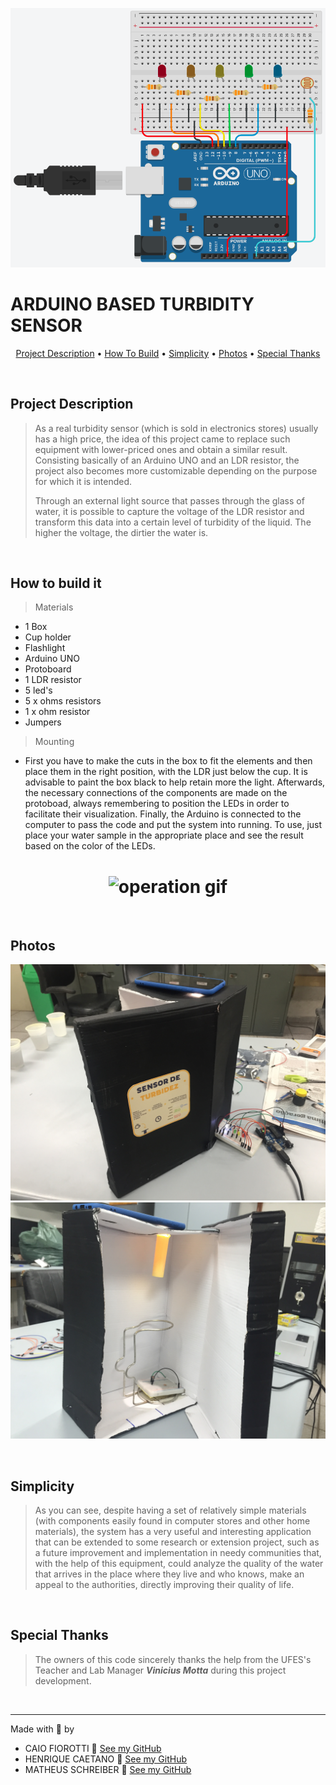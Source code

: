 ![](./images/schematic.png)

# ARDUINO BASED TURBIDITY SENSOR

<p align="center">
    <a href="#Project Description">Project Description</a> •
    <a href="#How to build it">How To Build</a> •
    <a href="#Simplicity">Simplicity</a> •
    <a href="#Disclaimers">Photos</a> •
    <a href="#Special Thanks">Special Thanks</a>
</p>

<br>

## Project Description
> As a real turbidity sensor (which is sold in electronics stores) usually has a high price, the idea of this project came to replace such equipment with lower-priced ones and obtain a similar result. Consisting basically of an Arduino UNO and an LDR resistor, the project also becomes more customizable depending on the purpose for which it is intended.
>
> Through an external light source that passes through the glass of water, it is possible to capture the voltage of the LDR resistor and transform this data into a certain level of turbidity of the liquid. The higher the voltage, the dirtier the water is.

<br>

## How to build it
> Materials
<ul>
    <li>1 Box</li>
    <li>Cup holder</li>
    <li>Flashlight</li>
    <li>Arduino UNO</li>
    <li>Protoboard</li>
    <li>1 LDR resistor</li>
    <li>5 led's</li>
    <li>5 x ohms resistors</li>
    <li>1 x ohm resistor</li>
    <li>Jumpers</li>
</ul>

> Mounting
<ul>
    <li>First you have to make the cuts in the box to fit the elements and then place them in the right position, with the LDR just below the cup. It is advisable to paint the box black to help retain more the light. Afterwards, the necessary connections of the components are made on the protoboad, always remembering to position the LEDs in order to facilitate their visualization. Finally, the Arduino is connected to the computer to pass the code and put the system into running. To use, just place your water sample in the appropriate place and see the result based on the color of the LEDs.</li>
</ul>

<h1 align="center">
    <img src="./images/operation.gif" alt="operation gif">
</h1>

<br>

## Photos

![](./images/front.jpg)
![](./images/inside.jpg)

<br>

## Simplicity
> As you can see, despite having a set of relatively simple materials (with components easily found in computer stores and other home materials), the system has a very useful and interesting application that can be extended to some research or extension project, such as a future improvement and implementation in needy communities that, with the help of this equipment, could analyze the quality of the water that arrives in the place where they live and who knows, make an appeal to the authorities, directly improving their quality of life.

<br>

## Special Thanks
> The owners of this code sincerely thanks the help from the UFES's Teacher and Lab Manager **_Vinicius Motta_** during this project development.

<br>

----

Made with 🤍 by
* CAIO FIOROTTI 👏 [See my GitHub](https://github.com/fiorotticaio) 
* HENRIQUE CAETANO 👏 [See my GitHub](https://github.com/1700KeeQ) 
* MATHEUS SCHREIBER 👏 [See my GitHub](https://github.com/matheusschreiber)

<br>
                

